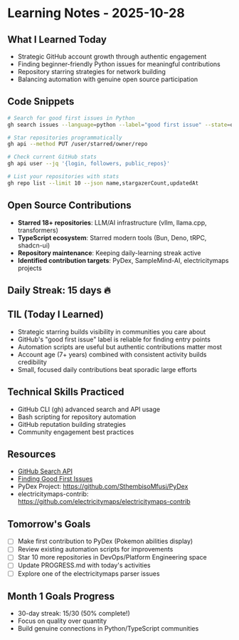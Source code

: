 # Learning Notes - 2025-10-28

## What I Learned Today
- Strategic GitHub account growth through authentic engagement
- Finding beginner-friendly Python issues for meaningful contributions
- Repository starring strategies for network building
- Balancing automation with genuine open source participation

## Code Snippets
```bash
# Search for good first issues in Python
gh search issues --language=python --label="good first issue" --state=open --limit=10

# Star repositories programmatically
gh api --method PUT /user/starred/owner/repo

# Check current GitHub stats
gh api user --jq '{login, followers, public_repos}'

# List your repositories with stats
gh repo list --limit 10 --json name,stargazerCount,updatedAt
```

## Open Source Contributions
- **Starred 18+ repositories**: LLM/AI infrastructure (vllm, llama.cpp, transformers)
- **TypeScript ecosystem**: Starred modern tools (Bun, Deno, tRPC, shadcn-ui)
- **Repository maintenance**: Keeping daily-learning streak active
- **Identified contribution targets**: PyDex, SampleMind-AI, electricitymaps projects

## Daily Streak: 15 days 🔥

## TIL (Today I Learned)
- Strategic starring builds visibility in communities you care about
- GitHub's "good first issue" label is reliable for finding entry points
- Automation scripts are useful but authentic contributions matter most
- Account age (7+ years) combined with consistent activity builds credibility
- Small, focused daily contributions beat sporadic large efforts

## Technical Skills Practiced
- GitHub CLI (gh) advanced search and API usage
- Bash scripting for repository automation
- GitHub reputation building strategies
- Community engagement best practices

## Resources
- [GitHub Search API](https://docs.github.com/en/rest/search)
- [Finding Good First Issues](https://github.com/topics/good-first-issue)
- PyDex Project: https://github.com/SthembisoMfusi/PyDex
- electricitymaps-contrib: https://github.com/electricitymaps/electricitymaps-contrib

## Tomorrow's Goals
- [ ] Make first contribution to PyDex (Pokemon abilities display)
- [ ] Review existing automation scripts for improvements
- [ ] Star 10 more repositories in DevOps/Platform Engineering space
- [ ] Update PROGRESS.md with today's activities
- [ ] Explore one of the electricitymaps parser issues

## Month 1 Goals Progress
- 30-day streak: 15/30 (50% complete!)
- Focus on quality over quantity
- Build genuine connections in Python/TypeScript communities
